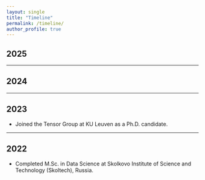 ```yaml
---
layout: single
title: "Timeline"
permalink: /timeline/
author_profile: true
---
```


## 2025

<!-- Add 2025 updates here -->

---

## 2024

<!-- Add 2024 updates here -->

---

## 2023

- Joined the Tensor Group at KU Leuven as a Ph.D. candidate.

---

## 2022

- Completed M.Sc. in Data Science at Skolkovo Institute of Science and Technology (Skoltech), Russia.